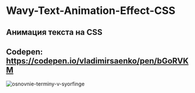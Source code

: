 # Wavy-Text-Animation-Effect-CSS

## Анимация текста на CSS 

## Codepen: https://codepen.io/vladimirsaenko/pen/bGoRVKM

![osnovnie-terminy-v-syorfinge](https://user-images.githubusercontent.com/56477695/148945505-ad68d670-9f88-4cfd-9898-bc4b1307b3f5.jpg)
